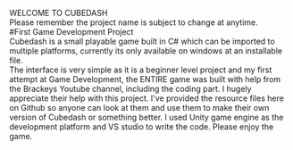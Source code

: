 WELCOME TO CUBEDASH<br />
Please remember the project name is subject to change at anytime.<br />
#First Game Development Project<br />
Cubedash is a small playable game built in C# which can be imported to multiple platforms, currently its only available on windows at an installable file.<br />
The interface is very simple as it is a beginner level project and my first attempt at Game Development, the ENTIRE game was built with help from the Brackeys 
Youtube channel, including the coding part. I hugely appreciate their help with this project. 
I've provided the resource files here on Github so anyone can look at them and use them to make their own version of Cubedash or something better. 
I used Unity game engine as the development platform and VS studio to write the code. 
Please enjoy the game.
